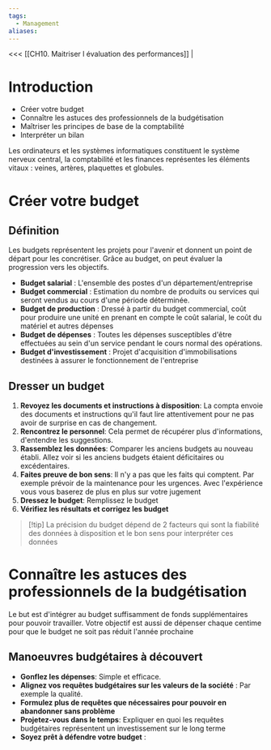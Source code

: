 ```yaml
---
tags:
  - Management
aliases:
---
```

<<< [[CH10. Maitriser l évaluation des performances]] |

# Introduction
- Créer votre budget
- Connaître les astuces des professionnels de la budgétisation
- Maîtriser les principes de base de la comptabilité
- Interpréter un bilan

Les ordinateurs et les systèmes informatiques constituent le système nerveux central, la comptabilité et les finances représentes les éléments vitaux : veines, artères, plaquettes et globules.

# Créer votre budget

## Définition
Les budgets représentent les projets pour l'avenir et donnent un point de départ pour les concrétiser.
Grâce au budget, on peut évaluer la progression vers les objectifs.

- **Budget salarial** : L'ensemble des postes d'un département/entreprise
- **Budget commercial** : Estimation du nombre de produits ou services qui seront vendus au cours d'une période déterminée.
- **Budget de production** : Dressé à partir du budget commercial, coût pour produire une unité en prenant en compte le coût salarial, le coût du matériel et autres dépenses
- **Budget de dépenses** : Toutes les dépenses susceptibles d'être effectuées au sein d'un service pendant le cours normal des opérations.
- **Budget d'investissement** : Projet d'acquisition d'immobilisations destinées à assurer le fonctionnement de l'entreprise

## Dresser un budget

1. **Revoyez les documents et instructions à disposition**: La compta envoie des documents et instructions qu'il faut lire attentivement pour ne pas avoir de surprise en cas de changement.
2. **Rencontrez le personnel**: Cela permet de récupérer plus d'informations, d'entendre les suggestions.
3. **Rassemblez les données**: Comparer les anciens budgets au nouveau établi. Allez voir si les anciens budgets étaient déficitaires ou excédentaires.
4. **Faites preuve de bon sens**: Il n'y a pas que les faits qui comptent. Par exemple prévoir de la maintenance pour les urgences. Avec l'expérience vous vous baserez de plus en plus sur votre jugement
5. **Dressez le budget**: Remplissez le budget
6. **Vérifiez les résultats et corrigez les budget**

>[!tip] La précision du budget dépend de 2 facteurs qui sont la fiabilité des données à disposition et le bon sens pour interpréter ces données

# Connaître les astuces des professionnels de la budgétisation
Le but est d'intégrer au budget suffisamment de fonds supplémentaires pour pouvoir travailler. Votre objectif est aussi de dépenser chaque centime pour que le budget ne soit pas réduit l'année prochaine

## Manoeuvres budgétaires à découvert
- **Gonflez les dépenses**: Simple et efficace.
- **Alignez vos requêtes budgétaires sur les valeurs de la société** : Par exemple la qualité.
- **Formulez plus de requêtes que nécessaires pour pouvoir en abandonner sans problème**
- **Projetez-vous dans le temps**: Expliquer en quoi les requêtes budgétaires représentent un investissement sur le long terme
- **Soyez prêt à défendre votre budget** : 